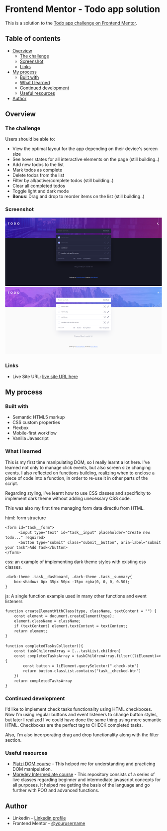 # Frontend Mentor - Todo app solution

This is a solution to the [Todo app challenge on Frontend Mentor](https://www.frontendmentor.io/challenges/todo-app-Su1_KokOW).

## Table of contents

- [Overview](#overview)
  - [The challenge](#the-challenge)
  - [Screenshot](#screenshot)
  - [Links](#links)
- [My process](#my-process)
  - [Built with](#built-with)
  - [What I learned](#what-i-learned)
  - [Continued development](#continued-development)
  - [Useful resources](#useful-resources)
- [Author](#author)

## Overview

### The challenge

Users should be able to:

- View the optimal layout for the app depending on their device's screen size
- See hover states for all interactive elements on the page (still building..)
- Add new todos to the list
- Mark todos as complete
- Delete todos from the list
- Filter by all/active/complete todos (still building..)
- Clear all completed todos
- Toggle light and dark mode
- **Bonus**: Drag and drop to reorder items on the list (still building..)

### Screenshot

![screenshot dark](./assets/images/screenshot-dark.png)
![screenshot light](./assets/images/Screenshot-light.png)

### Links

<!-- - Solution URL: [Add solution URL here](https://your-solution-url.com) -->

- Live Site URL: [live site URL here](https://karen-benites.github.io/todo-app-main/)

## My process

### Built with

- Semantic HTML5 markup
- CSS custom properties
- Flexbox
- Mobile-first workflow
- Vanilla Javascript

### What I learned

This is my first time manipulating DOM, so I really learnt a lot here. I've learned not only to manage click events, but also screen size changing events. I also reflected on functions building, realizing when to enclose a piece of code into a function, in order to re-use it in other parts of the script.

Regarding styling, I've learnt how to use CSS classes and specificity to implement dark theme without adding unecessary CSS code. 

This was also my first time managing form data directlu from HTML.

html: form structure

```html: form structure
<form id="task__form">
      <input type="text" id="task__input" placeholder="Create new todo..." required>
      <button type="submit" class="submit__button", aria-label="submit your task">Add Task</button>
</form>
```

css: an example of implementing dark theme styles with existing css classes.

```css: an example of implementing dark theme styles with existing css classes.
.dark-theme .task__dashboard, .dark-theme .task__summary{
    box-shadow: 0px 35px 50px -15px rgba(0, 0, 0, 0.50);
}
```

js: A single function example used in many other functions and event listeners

```js: A single function example used in many other functions and event listeners
function createElementWithClass(type, className, textContent = "") {
    const element = document.createElement(type);
    element.className = className;
    if (textContent) element.textContent = textContent;
    return element;
}

function completedTasksCollector(){
    const taskChildrenArray = [...taskList.children]
    const completedTasksArray = taskChildrenArray.filter((liElement)=>{
        const button = liElement.querySelector(".check-btn")
        return button.classList.contains("task__checked-btn")
    })
    return completedTasksArray
}
```

### Continued development

I'd like to implement check tasks functionality using HTML checkboxes. Now I'm using regular buttons and event listeners to change button styles, but later I realized I've could have done the same thing using more semantic HTML. Checkboxes are the perfect tag to CHECK completed tasks.

Also, I'm also incorporating drag and drop functionality along with the filter section.

### Useful resources

- [Platzi DOM course](https://platzi.com/cursos/document-object-model/) - This helped me for understanding and practicing DOM manipulation.
- [Moredev Intermediate course](https://github.com/mouredev/hello-javascript) - This repository consists of a series of live classes regarding beginner and intermediate javascript concepts for all purposes. It helped me getting the basis of the language and go further with POO and advanced functions.

## Author

- Linkedin - [Linkedin profile](https://www.linkedin.com/in/karenlbenites/)
- Frontend Mentor - [@yourusername](https://www.frontendmentor.io/profile/Karen-Benites)